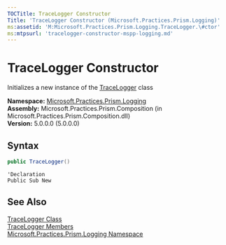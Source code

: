 ```yaml
---
TOCTitle: TraceLogger Constructor
Title: 'TraceLogger Constructor (Microsoft.Practices.Prism.Logging)'
ms:assetid: 'M:Microsoft.Practices.Prism.Logging.TraceLogger.\#ctor'
ms:mtpsurl: 'tracelogger-constructor-mspp-logging.md'
---
```


# TraceLogger Constructor

Initializes a new instance of the [TraceLogger](/patterns-practices/reference/tracelogger-class-mspp-logging) class

**Namespace:** [Microsoft.Practices.Prism.Logging](/patterns-practices/reference/mspp-logging-namespace)<br/>
**Assembly:** Microsoft.Practices.Prism.Composition (in Microsoft.Practices.Prism.Composition.dll)<br/>
**Version:** 5.0.0.0 (5.0.0.0)

## Syntax

```C#
public TraceLogger()
```

```VB
'Declaration
Public Sub New
```

## See Also

[TraceLogger Class](/patterns-practices/reference/tracelogger-class-mspp-logging)<br/>
[TraceLogger Members](/patterns-practices/reference/tracelogger-members-mspp-logging)<br/>
[Microsoft.Practices.Prism.Logging Namespace](/patterns-practices/reference/mspp-logging-namespace)<br/>